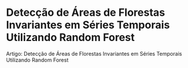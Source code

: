 # Detecção de Áreas de Florestas Invariantes em Séries Temporais Utilizando Random Forest
Artigo: Detecção de Áreas de Florestas Invariantes em Séries Temporais Utilizando Random Forest
